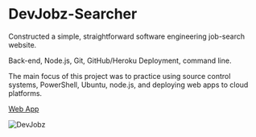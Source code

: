 # DevJobz-Searcher
Constructed a simple, straightforward software engineering job-search website. 

Back-end, Node.js, Git, GitHub/Heroku Deployment, command line.

The main focus of this project was to practice using source control systems, PowerShell, Ubuntu, node.js, and deploying web apps to cloud platforms.  

[Web App](https://devjobz-searcher.herokuapp.com/)

![DevJobz](https://user-images.githubusercontent.com/64562287/116305768-dc0a4f80-a769-11eb-8394-57ae5372d71a.jpg)
